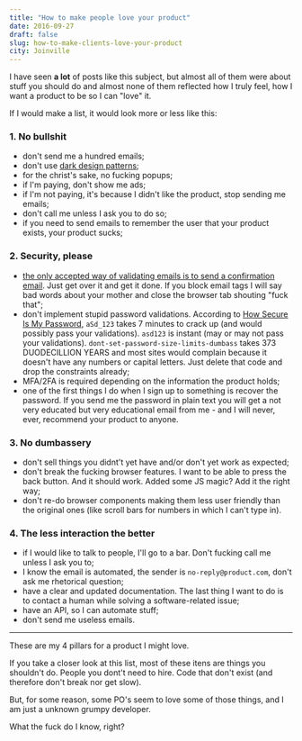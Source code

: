 ```yaml
---
title: "How to make people love your product"
date: 2016-09-27
draft: false
slug: how-to-make-clients-love-your-product
city: Joinville
---
```


I have seen **a lot** of posts like this subject, but almost all of them were about stuff you should do and almost none of them reflected how I truly feel, how I want a product to be so I can "love" it.

If I would make a list, it would look more or less like this:

### 1. No bullshit

- don't send me a hundred emails;
- don't use [dark design patterns](http://darkpatterns.org/);
- for the christ's sake, no fucking popups;
- if I'm paying, don't show me ads;
- if I'm not paying, it's because I didn't like the product, stop sending me emails;
- don't call me unless I ask you to do so;
- if you need to send emails to remember the user that your product exists, your product sucks;

### 2. Security, please

- [the only accepted way of validating emails is to send a confirmation email](https://hackernoon.com/the-100-correct-way-to-validate-email-addresses-7c4818f24643). Just get over it and get it done. If you block email tags I will say bad words about your mother and close the browser tab shouting "fuck that";
- don't implement stupid password validations. According to [How Secure Is My Password](https://howsecureismypassword.net/), `aSd_123` takes 7 minutes to crack up (and would possibly pass your validations). `asd123` is instant (may or may not pass your validations). `dont-set-password-size-limits-dumbass` takes 373 DUODECILLION YEARS and most sites would complain because it doesn't have any numbers or capital letters. Just delete that code and drop the constraints already;
- MFA/2FA is required depending on the information the product holds;
- one of the first things I do when I sign up to something is recover the password. If you send me the password in plain text you will get a not very educated but very educational email from me - and I will never, ever, recommend your product to anyone.

### 3. No dumbassery

- don't sell things you didnt't yet have and/or don't yet work as expected;
- don't break the fucking browser features. I want to be able to press the back button. And it should work. Added some JS magic? Add it the right way;
- don't re-do browser components making them less user friendly than the original ones (like scroll bars for numbers in which I can't type in).

### 4. The less interaction the better

- if I would like to talk to people, I'll go to a bar. Don't fucking call me unless I ask you to;
- I know the email is automated, the sender is `no-reply@product.com`, don't ask me rhetorical question;
- have a clear and updated documentation. The last thing I want to do is to contact a human while solving a software-related issue;
- have an API, so I can automate stuff;
- don't send me useless emails.

---

These are my 4 pillars for a product I might love.

If you take a closer look at this list, most of these itens are things you shouldn't do. People you dont't need to hire. Code that don't exist (and therefore don't break nor get slow).

But, for some reason, some PO's seem to love some of those things, and I am just a unknown grumpy developer. 

What the fuck do I know, right?
